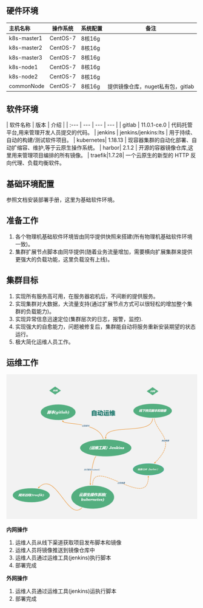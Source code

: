 ## 硬件环境

| 主机名称 | 操作系统 | 系统配置 | 备注 |
| :--- | --- |  --- | --- | 
| k8s-master1 | CentOS-7 | 8核16g |  |
| k8s-master2 | CentOS-7 | 8核16g |  |
| k8s-master3 | CentOS-7 | 8核16g |  |
| k8s-node1 | CentOS-7 | 8核16g |  |
| k8s-node2 | CentOS-7 | 8核16g |  |
| commonNode | CentOS-7 | 8核16g | 提供镜像仓库，nuget私有包，gitlab  |
## 软件环境

| 软件名称 | 版本 | 介绍 | 
| :--- | --- |  --- | --- | 
| gitlab | 11.0.1-ce.0 | 代码托管平台,用来管理开发人员提交的代码。
| jenkins | jenkins/jenkins:lts | 用于持续、自动的构建/测试软件项目。
| kubernetes| 1.18.13 | 现容器集群的自动化部署、自动扩缩容、维护,等于云原生操作系统。
| harbor|  2.1.2 | 开源的容器镜像仓库,这里用来管理项目编排的所有镜像。
| traefik|1.7.28| 一个云原生的新型的 HTTP 反向代理、负载均衡软件。
 
## 基础环境配置
 参照文档安装部署手册，这里为基础软件环境。

## 准备工作

 1. 各个物理机基础软件环境皆由同华提供快照来搭建(所有物理机基础软件环境一致)。
 2. 集群扩展节点脚本由同华提供(随着业务流量增加，需要横向扩展集群来提供更强大的负载功能，这里负载没有上线)。


## 集群目标
 1. 实现所有服务高可用，在服务器宕机后，不间断的提供服务。
 2. 实现集群对大数据，大流量支持(通过扩展节点方式可以很轻松的增加整个集群的负载能力)。
 3. 实现异常信息迅速定位(集群层次的日志，报警，监控).
 4. 实现强大的自愈能力，问题被修复后，集群能自动将服务重新安装期望的状态运行。
 5. 极大简化运维人员工作。


## 运维工作
  
![Cloud Native Core target](../images/handbook.png)
  
  **内网操作**

 1. 运维人员从线下渠道获取项目发布脚本和镜像
 2. 运维人员将镜像推送到镜像仓库中
 3. 运维人员通过运维工具(jenkins)执行脚本
 4. 部署完成

  **外网操作**
 1. 运维人员通过运维工具(jenkins)运执行脚本
 2. 部署完成